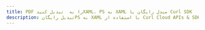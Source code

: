 ---title: PDF را به  تبدیل کنیدXAML، PS به XAML مبدل رایگان یا Curl SDKdescription: تبدیل رایگانPS به XAML با استفاده از Curl Cloud APIs & SDK همچنین اسناد PDF را در Cloud ایجاد، ویرایش و رندر کنید.---